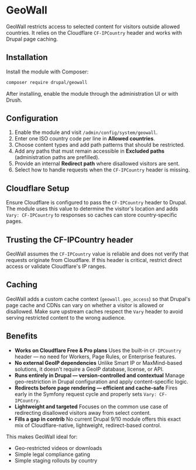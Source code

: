 # GeoWall

GeoWall restricts access to selected content for visitors outside allowed countries. It relies on the Cloudflare `CF-IPCountry` header and works with Drupal page caching.

## Installation

Install the module with Composer:

```bash
composer require drupal/geowall
```

After installing, enable the module through the administration UI or with Drush.

## Configuration

1. Enable the module and visit `/admin/config/system/geowall`.
2. Enter one ISO country code per line in **Allowed countries**.
3. Choose content types and add path patterns that should be restricted.
4. Add any paths that must remain accessible in **Excluded paths** (administration paths are prefilled).
5. Provide an internal **Redirect path** where disallowed visitors are sent.
6. Select how to handle requests when the `CF-IPCountry` header is missing.

## Cloudflare Setup

Ensure Cloudflare is configured to pass the `CF-IPCountry` header to Drupal. The module uses this value to determine the visitor's location and adds `Vary: CF-IPCountry` to responses so caches can store country‑specific pages.

## Trusting the CF-IPCountry header

GeoWall assumes the `CF-IPCountry` value is reliable and does not verify that requests originate from Cloudflare. If this header is critical, restrict direct access or validate Cloudflare's IP ranges.

## Caching

GeoWall adds a custom cache context (`geowall.geo_access`) so that Drupal's page cache and CDNs can vary on whether a visitor is allowed or disallowed. Make sure upstream caches respect the `Vary` header to avoid serving restricted content to the wrong audience.

## Benefits

- **Works on Cloudflare Free & Pro plans**
  Uses the built-in `CF-IPCountry` header — no need for Workers, Page Rules, or Enterprise features.
- **No external GeoIP dependencies**
  Unlike Smart IP or MaxMind-based solutions, it doesn't require a GeoIP database, license, or API.
- **Runs entirely in Drupal — version-controlled and contextual**
  Manage geo-restriction in Drupal configuration and apply content-specific logic.
- **Redirects before page rendering — efficient and cache-safe**
  Fires early in the Symfony request cycle and properly sets `Vary: CF-IPCountry`.
- **Lightweight and targeted**
  Focuses on the common use case of redirecting disallowed visitors away from select content.
- **Fills a gap in contrib**
  No current Drupal 9/10 module offers this exact mix of Cloudflare-native, lightweight, redirect-based control.

This makes GeoWall ideal for:

- Geo-restricted videos or downloads
- Simple legal compliance gating
- Simple staging rollouts by country
